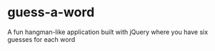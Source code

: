 # guess-a-word
A fun hangman-like application built with jQuery where you have six guesses for each word
